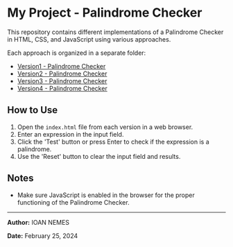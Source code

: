 # My Project - Palindrome Checker

This repository contains different implementations of a Palindrome Checker in HTML, CSS, and JavaScript using various approaches.

Each approach is organized in a separate folder:

- [Version1 - Palindrome Checker](/Version1/README.md)
- [Version2 - Palindrome Checker](/Version2/README.md)
- [Version3 - Palindrome Checker](/Version3/README.md)
- [Version4 - Palindrome Checker](/Version4/README.md)

## How to Use

1. Open the `index.html` file from each version in a web browser.
2. Enter an expression in the input field.
3. Click the 'Test' button or press Enter to check if the expression is a palindrome.
4. Use the 'Reset' button to clear the input field and results.

## Notes

- Make sure JavaScript is enabled in the browser for the proper functioning of the Palindrome Checker.

---

**Author:** IOAN NEMES

**Date:** February 25, 2024

